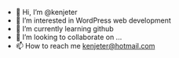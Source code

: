 - 👋 Hi, I’m @kenjeter
- 👀 I’m interested in WordPress web development
- 🌱 I’m currently learning github
- 💞️ I’m looking to collaborate on ...
- 📫 How to reach me kenjeter@hotmail.com

<!---
kenjeter/kenjeter is a ✨ special ✨ repository because its `README.md` (this file) appears on your GitHub profile.
You can click the Preview link to take a look at your changes.
--->
